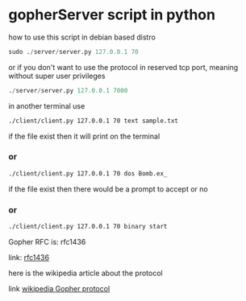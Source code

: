 # gopherServer script in python

how to use this script in debian based distro
```python
sudo ./server/server.py 127.0.0.1 70
```
or if you don't want to use the protocol in reserved tcp port, meaning without super user privileges
```python
./server/server.py 127.0.0.1 7000
```
in another terminal use
```bash
./client/client.py 127.0.0.1 70 text sample.txt
```

if the file exist then it will print on the terminal

### or
```bash
./client/client.py 127.0.0.1 70 dos Bomb.ex_
```
if the file exist then there would be a prompt to accept or no

### or
```bash
./client/client.py 127.0.0.1 70 binary start
```

Gopher RFC is: rfc1436

link: [rfc1436](https://www.ietf.org/rfc/rfc1436.txt)

here is the wikipedia article about the protocol

link [wikipedia Gopher protocol](https://en.wikipedia.org/wiki/Gopher_(protocol))

